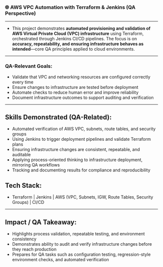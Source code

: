  ### 🌐 AWS VPC Automation with Terraform & Jenkins (QA Perspective)
---
- This project demonstrates **automated provisioning and validation of AWS Virtual Private Cloud (VPC) infrastructure** using Terraform, orchestrated through Jenkins CI/CD pipelines. The focus is on **accuracy, repeatability, and ensuring infrastructure behaves as intended**—core QA principles applied to cloud environments.
---

### QA-Relevant Goals:

- Validate that VPC and networking resources are configured correctly every time
- Ensure changes to infrastructure are tested before deployment
- Automate checks to reduce human error and improve reliability
- Document infrastructure outcomes to support auditing and verification

--- 
## Skills Demonstrated (QA-Related):

- Automated verification of AWS VPC, subnets, route tables, and security groups
- Using Jenkins to trigger deployment pipelines and validate Terraform plans
- Ensuring infrastructure changes are consistent, repeatable, and auditable
- Applying process-oriented thinking to infrastructure deployment, mirroring QA workflows
- Tracking and documenting results for compliance and reproducibility

## Tech Stack:
- Terraform | Jenkins | AWS (VPC, Subnets, IGW, Route Tables, Security Groups) | CI/CD
---
## Impact / QA Takeaway:

- Highlights process validation, repeatable testing, and environment consistency
- Demonstrates ability to audit and verify infrastructure changes before they reach production
- Prepares for QA tasks such as configuration testing, regression-style environment checks, and automated verification
